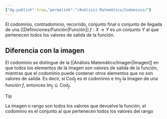 ```yaml
---
{"dg-publish":true,"permalink":"/Análisis Matemático/Codominio/"}
---
```


El codominio, contradominio, recorrido, conjunto final o conjunto de llegada de una [[Definiciones/Función\|Función]] $f:X\rightarrow Y$ es un conjunto $Y$ al que pertenecen todos los valores de salida de la función.

## Diferencia con la imagen
El codominio se distingue de la [[Análisis Matemático/Imagen\|Imagen]] en que todos los elementos de la imagen son valores de salida de la función, mientras que el codominio puede contener otros elementos que no son valores de salida. Es decir, si $\text{Cod}_{f}$ es el codominio e $\text{Im}_{f}$ la imagen de una función $f$, entonces $\text{Im}_{f}\subseteq \text{Cod}_{f}$.

> [!tip]
> La imagen o rango son todos los valores que devuelve la función, el codominio es el conjunto al que pertenecen todos los valores del rango

